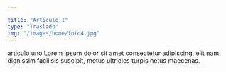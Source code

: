 ```yaml
---

title: "Articulo 1"
type: "Traslado"
img: "/images/home/foto4.jpg"
---
```

articulo uno Lorem ipsum dolor sit amet consectetur adipiscing, elit nam dignissim facilisis suscipit, metus ultricies turpis netus maecenas. 